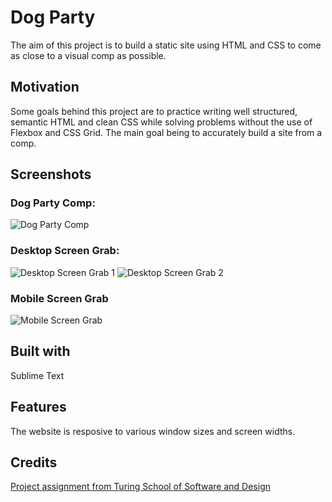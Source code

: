 # Dog Party

The aim of this project is to build a static site using HTML and CSS to come as close to a visual comp as possible.

## Motivation

Some goals behind this project are to practice writing well structured, semantic HTML and clean CSS while solving problems without the use of Flexbox and CSS Grid. The main goal being to accurately build a site from a comp.

## Screenshots

### Dog Party Comp:

![Dog Party Comp](https://imgur.com/F0HQWqi.png "Dog Party Comp")

### Desktop Screen Grab:

![Desktop Screen Grab 1](https://imgur.com/zxz8Yyu.png "Desktop Screen 1 Grab")
![Desktop Screen Grab 2](https://imgur.com/QTcBL18.png "Desktop Screen 2 Grab")

### Mobile Screen Grab

![Mobile Screen Grab](https://imgur.com/L73BVSe.png "Mobile Sreen Grab")

## Built with

Sublime Text

## Features

The website is resposive to various window sizes and screen widths.

## Credits

[Project assignment from Turing School of Software and Design](http://frontend.turing.io/projects/dog-party-js-edition.html)

